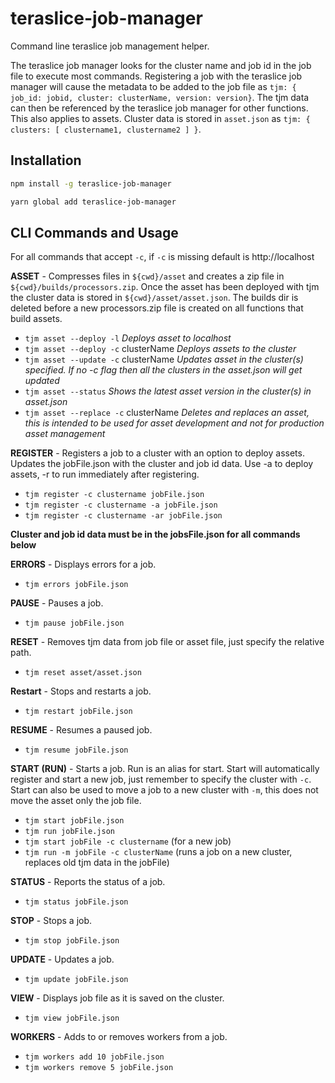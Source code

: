 # teraslice-job-manager
Command line teraslice job management helper.

The teraslice job manager looks for the cluster name and job id in the job file to execute most commands. Registering a job with the teraslice job manager will cause the metadata to be added to the job file as `tjm: { job_id: jobid, cluster: clusterName, version: version}`.  The tjm data can then be referenced by the teraslice job manager for other functions.  This also applies to assets.  Cluster data is stored in `asset.json` as `tjm: { clusters: [ clustername1, clustername2 ] }`.  


## Installation

```sh
npm install -g teraslice-job-manager
```

```sh
yarn global add teraslice-job-manager
```


## CLI Commands and Usage
For all commands that accept `-c`, if `-c` is missing default is http://localhost

**ASSET** - Compresses files in `${cwd}/asset` and creates a zip file in `${cwd}/builds/processors.zip`.  Once the asset has been deployed with tjm the cluster data is stored in `${cwd}/asset/asset.json`.  The builds dir is deleted before a new processors.zip file is created on all functions that build assets.
- `tjm asset --deploy -l` *Deploys asset to localhost*
- `tjm asset --deploy -c` clusterName *Deploys assets to the cluster*
- `tjm asset --update -c` clusterName *Updates asset in the cluster(s) specified.  If no -c flag then all the clusters in the asset.json will get updated*
- `tjm asset --status` *Shows the latest asset version in the cluster(s) in asset.json*
- `tjm asset --replace -c` clusterName *Deletes and replaces an asset, this is intended to be used for asset development and not for production asset management* 

**REGISTER** - Registers a job to a cluster with an option to deploy assets.  Updates the jobFile.json with the cluster and job id data.  Use -a to deploy assets, -r to run immediately after registering.
- `tjm register -c clustername jobFile.json`
- `tjm register -c clustername -a jobFile.json`
- `tjm register -c clustername -ar jobFile.json`

**Cluster and job id data must be in the jobsFile.json for all commands below**

**ERRORS** - Displays errors for a job.  
- `tjm errors jobFile.json`

**PAUSE** - Pauses a job.
- `tjm pause jobFile.json`

**RESET** - Removes tjm data from job file or asset file, just specify the relative path.
- `tjm reset asset/asset.json`

**Restart** - Stops and restarts a job.
- `tjm restart jobFile.json`

**RESUME** - Resumes a paused job.
- `tjm resume jobFile.json`

**START (RUN)** - Starts a job. Run is an alias for start.  Start will automatically register and start a new job, just remember to specify the cluster with `-c`.  Start can also be used to move a job to a new cluster with `-m`, this does not move the asset only the job file.
- `tjm start jobFile.json`
- `tjm run jobFile.json`
- `tjm start jobFile -c clustername` (for a new job)
-  `tjm run -m jobFile -c clusterName` (runs a job on a new cluster, replaces old tjm data in the jobFile)


**STATUS** - Reports the status of a job.
- `tjm status jobFile.json`

**STOP** - Stops a job.
- `tjm stop jobFile.json`

**UPDATE** - Updates a job.
- `tjm update jobFile.json`

**VIEW** - Displays job file as it is saved on the cluster.
- `tjm view jobFile.json`

**WORKERS** - Adds to or removes workers from a job.
- `tjm workers add 10 jobFile.json`
- `tjm workers remove 5 jobFile.json`
